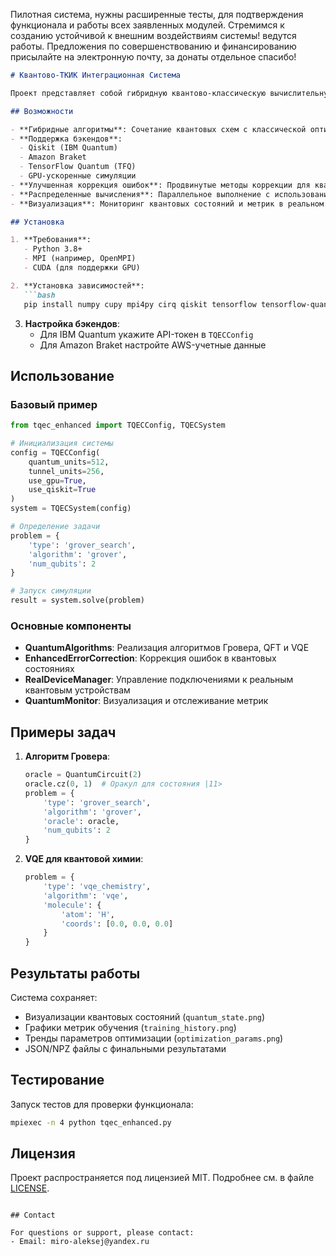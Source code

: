 Пилотная система, нужны расширенные тесты, для подтверждения функционала и работы всех заявленных модулей. Стремимся к созданию устойчивой к внешним воздействиям системы! ведутся работы. Предложения по совершенствованию и финансированию присылайте на электронную почту, за донаты отдельное спасибо! 
```markdown
# Квантово-ТКИК Интеграционная Система

Проект представляет собой гибридную квантово-классическую вычислительную платформу, объединяющую методы квантового машинного обучения (QML) и топологической коррекции квантовых ошибок (TQEC).

## Возможности

- **Гибридные алгоритмы**: Сочетание квантовых схем с классической оптимизацией
- **Поддержка бэкендов**:
  - Qiskit (IBM Quantum)
  - Amazon Braket
  - TensorFlow Quantum (TFQ)
  - GPU-ускоренные симуляции
- **Улучшенная коррекция ошибок**: Продвинутые методы коррекции для квантовых состояний и туннельных вероятностей
- **Распределенные вычисления**: Параллельное выполнение с использованием MPI
- **Визуализация**: Мониторинг квантовых состояний и метрик в реальном времени

## Установка

1. **Требования**:
   - Python 3.8+
   - MPI (например, OpenMPI)
   - CUDA (для поддержки GPU)

2. **Установка зависимостей**:
   ```bash
   pip install numpy cupy mpi4py cirq qiskit tensorflow tensorflow-quantum matplotlib
   ```

3. **Настройка бэкендов**:
   - Для IBM Quantum укажите API-токен в `TQECConfig`
   - Для Amazon Braket настройте AWS-учетные данные

## Использование

### Базовый пример

```python
from tqec_enhanced import TQECConfig, TQECSystem

# Инициализация системы
config = TQECConfig(
    quantum_units=512,
    tunnel_units=256,
    use_gpu=True,
    use_qiskit=True
)
system = TQECSystem(config)

# Определение задачи
problem = {
    'type': 'grover_search',
    'algorithm': 'grover',
    'num_qubits': 2
}

# Запуск симуляции
result = system.solve(problem)
```

### Основные компоненты

- **QuantumAlgorithms**: Реализация алгоритмов Гровера, QFT и VQE
- **EnhancedErrorCorrection**: Коррекция ошибок в квантовых состояниях
- **RealDeviceManager**: Управление подключениями к реальным квантовым устройствам
- **QuantumMonitor**: Визуализация и отслеживание метрик

## Примеры задач

1. **Алгоритм Гровера**:
   ```python
   oracle = QuantumCircuit(2)
   oracle.cz(0, 1)  # Оракул для состояния |11>
   problem = {
       'type': 'grover_search',
       'algorithm': 'grover',
       'oracle': oracle,
       'num_qubits': 2
   }
   ```

2. **VQE для квантовой химии**:
   ```python
   problem = {
       'type': 'vqe_chemistry',
       'algorithm': 'vqe',
       'molecule': {
           'atom': 'H',
           'coords': [0.0, 0.0, 0.0]
       }
   }
   ```

## Результаты работы

Система сохраняет:
- Визуализации квантовых состояний (`quantum_state.png`)
- Графики метрик обучения (`training_history.png`)
- Тренды параметров оптимизации (`optimization_params.png`)
- JSON/NPZ файлы с финальными результатами

## Тестирование

Запуск тестов для проверки функционала:
```bash
mpiexec -n 4 python tqec_enhanced.py
```

## Лицензия

Проект распространяется под лицензией MIT. Подробнее см. в файле [LICENSE](LICENSE).
```

## Contact

For questions or support, please contact:
- Email: miro-aleksej@yandex.ru
